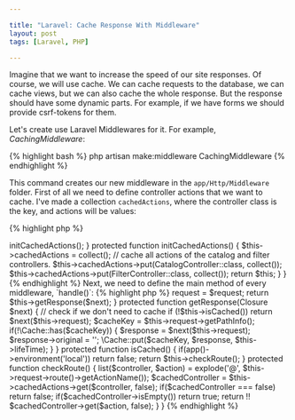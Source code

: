 ```yaml
---

title: "Laravel: Cache Response With Middleware"
layout: post
tags: [Laravel, PHP]

---
```


Imagine that we want to increase the speed of our site responses. Of course, we will use cache. We can cache requests to the database, we
can cache views, but we can also cache the whole response. But the response should have some dynamic parts. For example, if we have forms
we should provide csrf-tokens for them.

Let's create use Laravel Middlewares for it. For example, *CachingMiddleware*:

{% highlight bash %}
php artisan make:middleware CachingMiddleware
{% endhighlight %}

This command creates our new middleware in the `app/Http/Middleware` folder. First of all we need to define controller actions that 
we want to cache. I've made a collection `cachedActions`, where the controller class is the key, and actions will be values:

{% highlight php %}
<?php

class CachingMiddleware {

    /**
     * @var Collection
     */
    protected $cachedActions;



    public function __construct() {
        $this->initCachedActions();
    }


    protected function initCachedActions() {
        $this->cachedActions = collect();

        // cache all actions of the catalog and filter controllers.
        $this->cachedActions->put(CatalogController::class, collect()); 
        $this->cachedActions->put(FilterController::class, collect());

        return $this;
    }
}

{% endhighlight %}

Next, we need to define the main method of every middleware, `handle()`:

{% highlight php %}
<?php

class CachingMiddleware {

    /**
     * @var int
     */
    protected $lifeTime = 120;

    public function handle(Request $request, Closure $next) {
        $this->request = $request;

        return $this->getResponse($next);
    }

    protected function getResponse(Closure $next) {
        // check if we don't need to cache
        if (!$this->isCached()) return $next($this->request);

        $cacheKey = $this->request->getPathInfo();

        if(!\Cache::has($cacheKey)) {
            $response = $next($this->request);

            $response->original = '';

            \Cache::put($cacheKey, $response, $this->lifeTime);
        }
    }

    protected function isCached() {
        if(app()->environment('local')) return false;

        return $this->checkRoute();
    }

    protected function checkRoute() {
        list($controller, $action) = explode('@', $this->request->route()->getActionName());

        $cachedController = $this->cachedActions->get($controller, false);

        if($cachedController === false) return false;

        if($cachedController->isEmpty()) return true;

        return !! $cachedController->get($action, false);
    }
}
{% endhighlight %}
